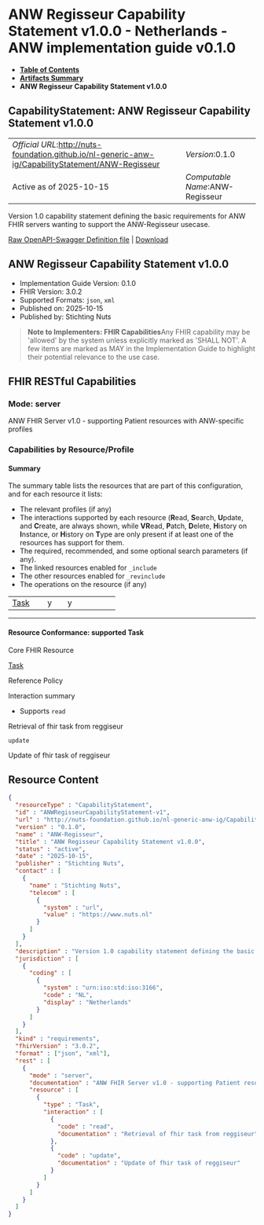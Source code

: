 # ANW Regisseur Capability Statement v1.0.0 - Netherlands - ANW implementation guide v0.1.0

* [**Table of Contents**](toc.md)
* [**Artifacts Summary**](artifacts.md)
* **ANW Regisseur Capability Statement v1.0.0**

## CapabilityStatement: ANW Regisseur Capability Statement v1.0.0 

| | |
| :--- | :--- |
| *Official URL*:http://nuts-foundation.github.io/nl-generic-anw-ig/CapabilityStatement/ANW-Regisseur | *Version*:0.1.0 |
| Active as of 2025-10-15 | *Computable Name*:ANW-Regisseur |

 
Version 1.0 capability statement defining the basic requirements for ANW FHIR servers wanting to support the ANW-Regisseur usecase. 

 [Raw OpenAPI-Swagger Definition file](ANWRegisseurCapabilityStatement-v1.openapi.json) | [Download](ANWRegisseurCapabilityStatement-v1.openapi.json) 

## ANW Regisseur Capability Statement v1.0.0

* Implementation Guide Version: 0.1.0 
* FHIR Version: 3.0.2 
* Supported Formats: `json`, `xml`
* Published on: 2025-10-15 
* Published by: Stichting Nuts 

> **Note to Implementers: FHIR Capabilities**Any FHIR capability may be 'allowed' by the system unless explicitly marked as 'SHALL NOT'. A few items are marked as MAY in the Implementation Guide to highlight their potential relevance to the use case.

## FHIR RESTful Capabilities

### Mode: server

ANW FHIR Server v1.0 - supporting Patient resources with ANW-specific profiles

### Capabilities by Resource/Profile

#### Summary

The summary table lists the resources that are part of this configuration, and for each resource it lists:

* The relevant profiles (if any)
* The interactions supported by each resource (**R**ead, **S**earch, **U**pdate, and **C**reate, are always shown, while **VR**ead, **P**atch, **D**elete, **H**istory on **I**nstance, or **H**istory on **T**ype are only present if at least one of the resources has support for them.
* The required, recommended, and some optional search parameters (if any).
* The linked resources enabled for `_include`
* The other resources enabled for `_revinclude`
* The operations on the resource (if any)

| | | | | | | | | | |
| :--- | :--- | :--- | :--- | :--- | :--- | :--- | :--- | :--- | :--- |
| [Task](#Task1-1) |   | y |  | y |  |  |  |  |  |

-------

#### Resource Conformance: supported Task

Core FHIR Resource

[Task](http://hl7.org/fhir/R3/task.html)

Reference Policy

Interaction summary

* Supports 
`read`

Retrieval of fhir task from reggiseur

`update`

Update of fhir task of reggiseur




## Resource Content

```json
{
  "resourceType" : "CapabilityStatement",
  "id" : "ANWRegisseurCapabilityStatement-v1",
  "url" : "http://nuts-foundation.github.io/nl-generic-anw-ig/CapabilityStatement/ANW-Regisseur",
  "version" : "0.1.0",
  "name" : "ANW-Regisseur",
  "title" : "ANW Regisseur Capability Statement v1.0.0",
  "status" : "active",
  "date" : "2025-10-15",
  "publisher" : "Stichting Nuts",
  "contact" : [
    {
      "name" : "Stichting Nuts",
      "telecom" : [
        {
          "system" : "url",
          "value" : "https://www.nuts.nl"
        }
      ]
    }
  ],
  "description" : "Version 1.0 capability statement defining the basic requirements for ANW FHIR servers wanting to support the ANW-Regisseur usecase.",
  "jurisdiction" : [
    {
      "coding" : [
        {
          "system" : "urn:iso:std:iso:3166",
          "code" : "NL",
          "display" : "Netherlands"
        }
      ]
    }
  ],
  "kind" : "requirements",
  "fhirVersion" : "3.0.2",
  "format" : ["json", "xml"],
  "rest" : [
    {
      "mode" : "server",
      "documentation" : "ANW FHIR Server v1.0 - supporting Patient resources with ANW-specific profiles",
      "resource" : [
        {
          "type" : "Task",
          "interaction" : [
            {
              "code" : "read",
              "documentation" : "Retrieval of fhir task from reggiseur"
            },
            {
              "code" : "update",
              "documentation" : "Update of fhir task of reggiseur"
            }
          ]
        }
      ]
    }
  ]
}

```
